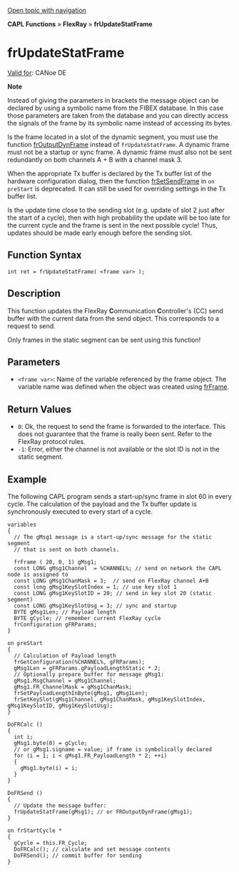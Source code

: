 [Open topic with navigation](../../../../../CANoeDEFamily.htm#Topics/CAPLFunctions/FlexRay/Functions/CAPLfunctionFRUpdateStatFrame.md)

**CAPL Functions** » **FlexRay** » **frUpdateStatFrame**

# frUpdateStatFrame

[Valid for](../../../Shared/FeatureAvailability.md): CANoe DE

**Note**

Instead of giving the parameters in brackets the message object can be declared by using a symbolic name from the FIBEX database. In this case those parameters are taken from the database and you can directly access the signals of the frame by its symbolic name instead of accessing its bytes.

Is the frame located in a slot of the dynamic segment, you must use the function [frOutputDynFrame](CAPLfunctionFROutputDynFrame.md) instead of `frUpdateStatFrame`. A dynamic frame must not be a startup or sync frame. A dynamic frame must also not be sent redundantly on both channels A + B with a channel mask 3.

When the appropriate Tx buffer is declared by the Tx buffer list of the hardware configuration dialog, then the function [frSetSendFrame](CAPLfunctionFrSetSendFrame.md) in `on preStart` is deprecated. It can still be used for overriding settings in the Tx buffer list.

Is the update time close to the sending slot (e.g. update of slot 2 just after the start of a cycle), then with high probability the update will be too late for the current cycle and the frame is sent in the next possible cycle! Thus, updates should be made early enough before the sending slot.

## Function Syntax

```plaintext
int ret = frUpdateStatFrame( <frame var> );
```

## Description

This function updates the FlexRay **C**ommunication **C**ontroller's (CC) send buffer with the current data from the send object. This corresponds to a request to send.

Only frames in the static segment can be sent using this function!

## Parameters

- `<frame var>`: Name of the variable referenced by the frame object. The variable name was defined when the object was created using [frFrame](../Objects/CAPLfunctionFRFrame.md).

## Return Values

- `0`: Ok, the request to send the frame is forwarded to the interface. This does not guarantee that the frame is really been sent. Refer to the FlexRay protocol rules.
- `-1`: Error, either the channel is not available or the slot ID is not in the static segment.

## Example

The following CAPL program sends a start-up/sync frame in slot 60 in every cycle. The calculation of the payload and the Tx buffer update is synchronously executed to every start of a cycle.

```plaintext
variables
{
  // The gMsg1 message is a start-up/sync message for the static segment
  // that is sent on both channels.

  frFrame ( 20, 0, 1) gMsg1;
  const LONG gMsg1Channel  = %CHANNEL%; // send on network the CAPL node is assigned to
  const LONG gMsg1ChanMask = 3;  // send on FlexRay channel A+B
  const long gMsg1KeySlotIndex = 1; // use key slot 1
  const LONG gMsg1KeySlotID = 20; // send in key slot 20 (static segment)
  const LONG gMsg1KeySlotUsg = 3; // sync and startup
  BYTE gMsg1Len; // Payload length
  BYTE gCycle; // remember current FlexRay cycle
  frConfiguration gFRParams;
}

on preStart
{
  // Calculation of Payload length
  frGetConfiguration(%CHANNEL%, gFRParams);
  gMsg1Len = gFRParams.gPayloadLengthStatic * 2;
  // Optionally prepare buffer for message gMsg1:
  gMsg1.MsgChannel = gMsg1Channel;
  gMsg1.FR_ChannelMask = gMsg1ChanMask;
  frSetPayloadLengthInByte(gMsg1, gMsg1Len);
  frSetKeySlot(gMsg1Channel, gMsg1ChanMask, gMsg1KeySlotIndex, gMsg1KeySlotID, gMsg1KeySlotUsg);
}

DoFRCalc ()
{
  int i;
  gMsg1.byte(0) = gCycle;
  // or gMsg1.signame = value; if frame is symbolically declared
  for (i = 1; i < gMsg1.FR_PayloadLength * 2; ++i)
  {
    gMsg1.byte(i) = i;
  }
}

DoFRSend ()
{
  // Update the message buffer:
  frUpdateStatFrame(gMsg1); // or FROutputDynFrame(gMsg1);
}

on frStartCycle *
{
  gCycle = this.FR_Cycle;
  DoFRCalc(); // calculate and set message contents
  DoFRSend(); // commit buffer for sending
}
```
